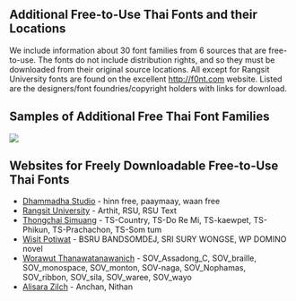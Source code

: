## Additional Free-to-Use Thai Fonts and their Locations

We include information about 30 font families from 6 sources that are free-to-use. The fonts do not include distribution rights, and so they must be downloaded from their original source locations. All except for Rangsit University fonts are found on the excellent <http://f0nt.com> website. Listed are the designers/font foundries/copyright holders with links for download.

## Samples of Additional Free Thai Font Families

[![](https://lanna.io/images/lanna/fonts/more-free-thai-fonts-mm.png)](https://lanna.io/images/lanna/fonts/more-free-thai-fonts-l.png)

<p style="clear:both;"></p>

## Websites for Freely Downloadable Free-to-Use Thai Fonts

- [Dhammadha Studio](http://www.f0nt.com/author/dhammadha/) - hinn free, paaymaay, waan free
- [Rangsit University](https://www2.rsu.ac.th/info/downloads-Fonts) - Arthit, RSU, RSU Text
- [Thongchai Simuang](http://www.f0nt.com/author/tsfont/) - TS-Country, TS-Do Re Mi, TS-kaewpet, TS-Phikun, TS-Prachachon, TS-Som tum
- [Wisit Potiwat](http://www.f0nt.com/author/wisitpo/) - BSRU BANDSOMDEJ, SRI SURY WONGSE, WP DOMINO novel
- [Worawut Thanawatanawanich](http://www.f0nt.com/author/uvsov/) - SOV_Assadong_C, SOV_braille, SOV_monospace, SOV_monton, SOV-naga, SOV_Nophamas, SOV_ribbon, SOV_sila, SOV_waree, SOV_wayo
- [Alisara Zilch](http://www.f0nt.com/author/zilch/) - Anchan, Nithan
